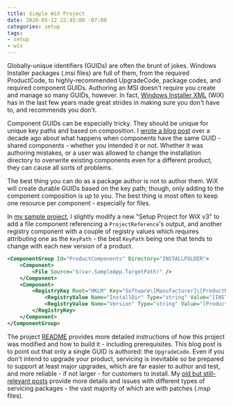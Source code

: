 ```yaml
---
title: Simple WiX Project
date: 2020-05-12 22:45:00 -07:00
categories: setup
tags:
- setup
- wix
---
```


Globally-unique identifiers (GUIDs) are often the brunt of jokes. Windows Installer packages (.msi files) are full of them, from the required ProductCode, to highly-recommended UpgradeCode, package codes, and required component GUIDs. Authoring an MSI doesn't require you create and manage so many GUIDs, however. In fact, [Windows Installer XML](https://wixtoolset.org) (WiX) has in the last few years made great strides in making sure you don't have to, and recommends you don't.

Component GUIDs can be especially tricky. They should be unique for unique key paths and based on composition. I [wrote a blog post](https://devblogs.microsoft.com/setup/about-shared-components/) over a decade ago about what happens when components have the same GUID - shared components - whether you intended it or not. Whether it was authoring mistakes, or a user was allowed to change the installation directory to overwrite existing components even for a different product, they can cause all sorts of problems.

The best thing you can do as a package author is not to author them. WiX will create durable GUIDs based on the key path; though, only adding to the component composition is up to you. The best thing is most often to keep one resource per component - especially for files.

In [my sample project](https://github.com/heaths/WixSampleApp), I slightly modify a new "Setup Project for WiX v3" to add a file component referencing a `ProjectReference`'s output, and another registry component with a couple of registry values which requires attributing one as the `KeyPath` - the best `KeyPath` being one that tends to change with each new version of a product.

```xml
<ComponentGroup Id="ProductComponents" Directory="INSTALLFOLDER">
    <Component>
        <File Source="$(var.SampleApp.TargetPath)" />
    </Component>
    <Component>
        <RegistryKey Root="HKLM" Key="Software\[Manufacturer]\[ProductName]">
            <RegistryValue Name="InstallDir" Type="string" Value="[INSTALLFOLDER]" />
            <RegistryValue Name="Version" Type="string" Value="[ProductVersion]" KeyPath="yes" />
        </RegistryKey>
    </Component>
</ComponentGroup>
```

The project [README](https://github.com/heaths/WixSampleApp/blob/master/README.md) provides more detailed instructions of how this project was modified and how to build it - including prerequisites. This blog post is to point out that only a single GUID is authored: the `UpgradeCode`. Even if you don't intend to upgrade your product, servicing is inevitable so be prepared to support at least major upgrades, which are far easier to author and test, and more reliable - if not larger - for customers to install. My [old but still-relevant posts](https://devblogs.microsoft.com/setup/tag/serviceability/) provide more details and issues with different types of servicing packages - the vast majority of which are with patches (.msp files).
